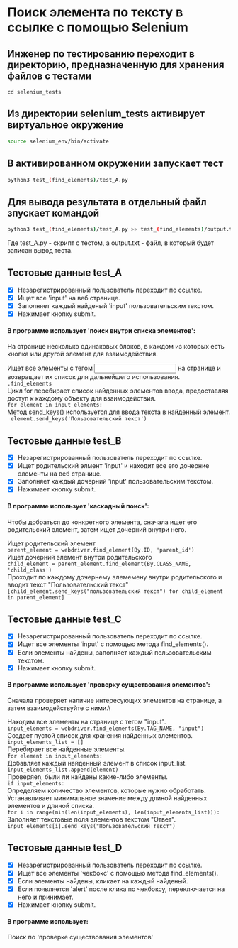 # Поиск элемента по тексту в ссылке с помощью Selenium

## Инженер по тестированию переходит в директорию, предназначенную для хранения файлов с тестами
```
cd selenium_tests
```
## Из директории selenium_tests активирует виртуальное окружение
```sh
source selenium_env/bin/activate
```
## В активированном окружении запускает тест 
```sh
python3 test_(find_elements)/test_A.py
```
## Для вывода результата в отдельный файл зпускает командой 
```sh
python3 test_(find_elements)/test_A.py >> test_(find_elements)/output.txt
```
Где test_A.py -  скрипт с тестом, а output.txt - файл, в который будет записан вывод теста.

## Тестовые данные test_A
- [x] Незарегистрированный пользователь переходит по ссылке.
- [x] Ищет все 'input' на веб странице.
- [x] Заполняет каждый найденый 'input' пользовательским текстом.
- [x] Нажимает  кнопку submit.

#### В программе использует 'поиск внутри списка элементов': 
На странице несколько одинаковых блоков, в каждом из которых есть кнопка или другой элемент для взаимодействия.

Ищет все элементы с тегом <input> на странице и возвращает их список для дальнейшего использования.\
 ```.find_elements```\
Цикл for перебирает список найденных элементов ввода, предоставляя доступ к каждому объекту для взаимодействия.\
```for element in input_elements:```\
Метод send_keys() используется для ввода текста в найденный элемент.\
``` element.send_keys('Пользовательский текст')```


## Тестовые данные test_B
- [x] Незарегистрированный пользователь переходит по ссылке.
- [x] Ищет родительский элмент 'input' и находит все его дочерние элементы на веб странице.
- [x] Заполняет каждый дочерний 'input' пользовательским текстом.
- [x] Нажимает  кнопку submit.
#### В программе использует 'каскадный поиск': 
Чтобы добраться до конкретного элемента, сначала ищет его родительский элемент, затем ищет дочерний внутри него.

Ищет родительский элемент\
```parent_element = webdriver.find_element(By.ID, 'parent_id')```\
Ищет дочерний элемент внутри родительского\
```child_element = parent_element.find_element(By.CLASS_NAME, 'child_class')```\
Проходит по каждому дочернему элемемену внутри родительского и вводит текст "Пользовательский текст"\
```[child_element.send_keys("пользовательский текст") for child_element in parent_element]```   


## Тестовые данные test_C
- [x] Незарегистрированный пользователь переходит по ссылке.
- [x] Ищет все элементы 'input' c помощью метода find_elements().
- [x] Если элементы найдены, заполняет каждый пользовательским текстом.
- [x] Нажимает  кнопку submit.
#### В программе использует 'проверку существования элементов': 
Сначала проверяет наличие интересующих элементов на странице, а затем взаимодействуйте с ними.\

Находим все элементы на странице с тегом "input".\
```input_elements = webdriver.find_elements(By.TAG_NAME, "input")```\
Cоздает пустой список для хранения найденных элементов.\
 ```input_elements_list = [] ```\
Перебирает все найденные элементы.\
```for element in input_elements: ```\
Добавляет каждый найденный элемент в список input_list.\
```input_elements_list.append(element)```\
Проверяеn, были ли найдены какие-либо элементы.\
 ```if input_elements:```\
Определяем количество элементов, которые нужно обработать.\
Устанавливает минимальное значение между длиной найденных элементов и длиной списка.\
 ```for i in range(min(len(input_elements), len(input_elements_list))): ```\
Заполняет текстовые поля элементов текстом "Ответ".\
 ```input_elements[i].send_keys("Пользовательский текст")```

## Тестовые данные test_D
- [x] Незарегистрированный пользователь переходит по ссылке.
- [x] Ищет все  элементы 'чекбокс' c помощью метода find_elements().
- [x] Если элементы найдены, кликает на  каждый найденый.
- [x] Если появляется 'alert' после клика по чекбоксу, переключается на него и принимает.
- [x] Нажимает  кнопку submit.
#### В программе использует: 
Поиск по 'проверке существования элементов'

